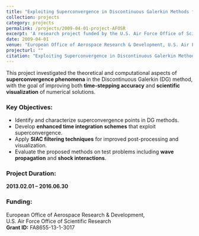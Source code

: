 ```yaml
---
title: "Exploiting Superconvergence in Discontinuous Galerkin Methods for Improved Time-Stepping and Visualization"
collection: projects
category: projects
permalink: /projects/2009-04-01-project-AFOSR
excerpt: 'A research project funded by the U.S. Air Force Office of Scientific Research to explore superconvergence properties in DG methods for more accurate time integration and visualization.'
date: 2009-04-01
venue: "European Office of Aerospace Research & Development, U.S. Air Force Office of Scientific Research (FA8655-13-1-3017)"
projecturl: ""
citation: "Exploiting Superconvergence in Discontinuous Galerkin Methods for Improved Time-Stepping and Visualization, U.S. AFOSR Grant FA8655-13-1-3017, 2013–2016"
---
```

This project investigated the theoretical and computational aspects of **superconvergence phenomena** in the Discontinuous Galerkin (DG) method, with the goal of improving both **time-stepping accuracy** and **scientific visualization** of numerical solutions.

### Key Objectives:

- Identify and characterize superconvergence points in DG methods.
- Develop **enhanced time integration schemes** that exploit superconvergence.
- Apply **SIAC filtering techniques** for improved post-processing and visualization.
- Evaluate the proposed methods on test problems including **wave propagation** and **shock interactions**.

### Project Duration:

**2013.02.01 – 2016.06.30**

### Funding:

European Office of Aerospace Research & Development,  
U.S. Air Force Office of Scientific Research  
**Grant ID:** FA8655-13-1-3017